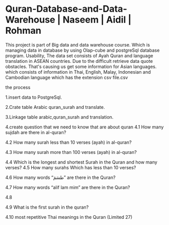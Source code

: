 # Quran-Database-and-Data-Warehouse | Naseem | Aidil | Rohman
This project is part of Big data and data warehouse course. Which is managing data in database by using Olap-cube and postgreSql database program. 
Usability, The data set consists of Ayah Quran and language translation in ASEAN countries. Due to the difficult retrieve data quote obstacles. That's causing us get some information for Asian languages. which consists of information in Thai, English, Malay, Indonesian and Cambodian language which has the extension csv file.csv

the process

1.insert data to PostgreSql.

2.Crate table Arabic quran_surah and translate.

3.Linkage table arabic,quran_surah and translation.

4.create question that we need to know that are about quran
 4.1 How many  sujdah are there in al-quran?
 
 4.2 How many surah less than 10 verses (ayah) in al-quran?
 
 4.3 How many surah more than 100 verses (ayah) in al-quran?
 
 4.4 Which is the longest and shortest Surah in the Quran and how many verses? 
 4.5 How many surahs Which has less than 10 verses?
 
 4.6 How many words “طسٓمٓ” are there in the Quran?
 
 4.7 How many words “alif lam mim” are there in the Quran?
 
 4.8
 
 4.9 What is the first surah in the quran?
 
 4.10 most repetitive Thai meanings in the Quran (Limited 27)

